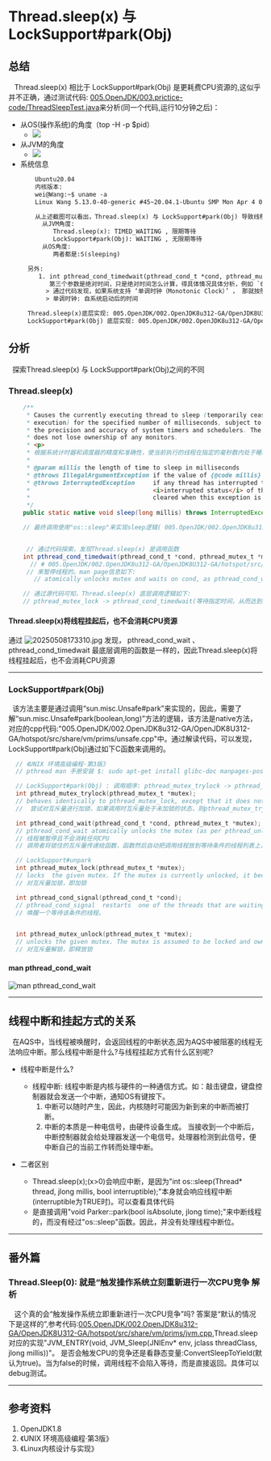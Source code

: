 # Thread.sleep(x) 与 LockSupport#park(Obj)
## 总结
&nbsp;&nbsp; Thread.sleep(x) 相比于 LockSupport#park(Obj) 是更耗费CPU资源的,这似乎并不正确，通过测试代码: [005.OpenJDK/003.prictice-code/ThreadSleepTest.java](../../005.OpenJDK/003.prictice-code/ThreadSleepTest.java)来分析(同一个代码,运行10分钟之后)：
+ 从OS(操作系统)的角度（top -H -p $pid）
  - <img src="./pics/2022-04-30_13-14.png">
+ 从JVM的角度
  - <img src="./pics/2022-04-30_13-12.png">
+ 系统信息
  ```txt
      Ubuntu20.04
      内核版本: 
      wei@Wang:~$ uname -a
      Linux Wang 5.13.0-40-generic #45~20.04.1-Ubuntu SMP Mon Apr 4 09:38:31 UTC 2022 x86_64 x86_64 x86_64 GNU/Linux

      从上述截图可以看出，Thread.sleep(x) 与 LockSupport#park(Obj) 导致线程挂起之后，均不会占用CPU执行时间。但是线程状态不同:
        从JVM角度:
           Thread.sleep(x): TIMED_WAITING , 限期等待
           LockSupport#park(Obj): WAITING , 无限期等待
        从OS角度:
           两者都是:S(sleeping)

    另外: 
       1. int pthread_cond_timedwait(pthread_cond_t *cond, pthread_mutex_t *mutex, const struct timespec *abstime);
          第三个参数是绝对时间，只是绝对时间怎么计算，得具体情况具体分析，例如 `005.OpenJDK/002.OpenJDK8u312-GA/OpenJDK8U312-GA/hotspot/src/os/linux/vm/os_linux.cpp#os::PlatformEvent::park(jlong millis)`(Thred.sleep(x)),这里会根据内核的能力选择不同(`支持单调时钟?选择单调时钟:选择系统时间`)的方式计算绝对时间(compute_abstime(&abst, millis);)
         > 通过代码发现，如果系统支持 ‘单调时钟（Monotonic Clock）’ ， 那就按照单调时钟（Monotonic Clock）来计算绝对时间，不受系统时间调整影响
         > 单调时钟: 自系统启动后的时间

    Thread.sleep(x)底层实现: 005.OpenJDK/002.OpenJDK8u312-GA/OpenJDK8U312-GA/hotspot/src/share/vm/prims/jvm.cpp
    LockSupport#park(Obj) 底层实现: 005.OpenJDK/002.OpenJDK8u312-GA/OpenJDK8U312-GA/hotspot/src/share/vm/prims/unsafe.cpp

  ```


## 分析
&nbsp;&nbsp;探索Thread.sleep(x) 与 LockSupport#park(Obj)之间的不同

### Thread.sleep(x)
```java
    /**
     * Causes the currently executing thread to sleep (temporarily cease
     * execution) for the specified number of milliseconds, subject to
     * the precision and accuracy of system timers and schedulers. The thread
     * does not lose ownership of any monitors.
     * <p>
     * 根据系统计时器和调度器的精度和准确性，使当前执行的线程在指定的毫秒数内处于睡眠状态(暂时停止执行)。线程不会失去任何监视器的所有权。
     *
     * @param millis the length of time to sleep in milliseconds
     * @throws IllegalArgumentException if the value of {@code millis} is negative
     * @throws InterruptedException     if any thread has interrupted the current thread. The
     *                                  <i>interrupted status</i> of the current thread is
     *                                  cleared when this exception is thrown.
     */
    public static native void sleep(long millis) throws InterruptedException;

    // 最终调用使用"os::sleep"来实现sleep逻辑( 005.OpenJDK/002.OpenJDK8u312-GA/OpenJDK8U312-GA/hotspot/src/share/vm/prims/jvm.cpp#JVM_ENTRY(void, JVM_Sleep(JNIEnv* env, jclass threadClass, jlong millis));)


     // 通过代码探索，发现Thread.sleep(x) 是调用函数 
    int pthread_cond_timedwait(pthread_cond_t *cond, pthread_mutex_t *mutex, const struct timespec *abstime);
      // # 005.OpenJDK/002.OpenJDK8u312-GA/OpenJDK8U312-GA/hotspot/src/os/linux/vm/os_linux.cpp 可以看这个源码：compute_abstime 计算绝对时间(看系统，可以是绝对时间，可以是相对于系统启动时间的绝对时间)
     // 来暂停线程的。man page信息如下:
       // atomically unlocks mutex and waits on cond, as pthread_cond_wait does, but it also bounds the duration of the wait. If cond has  not  been signaled  within the amount of time specified by abstime, the mutex mutex is re-acquired and pthread_cond_timedwait returns the error ETIMEDOUT.  The abstime parameter specifies an absolute time, with the same origin as time(2) and gettimeofday(2): an abstime of 0 corresponds to 00:00:00 GMT, January 1, 1970.

    // 通过源代码可知，Thread.sleep(x) 底层调用逻辑如下:
    // pthread_mutex_lock -> pthread_cond_timedwait(等待指定时间，从而达到sleep功能) -> pthread_mutex_unlock
```

#### Thread.sleep(x)将线程挂起后，也不会消耗CPU资源
通过 ![20250508173310.jpg](./pics/20250508173310.jpg)  发现， pthread_cond_wait 、 pthread_cond_timedwait 最底层调用的函数是一样的，因此Thread.sleep(x)将线程挂起后，也不会消耗CPU资源

---

### LockSupport#park(Obj)
&nbsp;&nbsp;该方法主要是通过调用“sun.misc.Unsafe#park”来实现的，因此，需要了解“sun.misc.Unsafe#park(boolean,long)”方法的逻辑，该方法是native方法，对应的cpp代码:"005.OpenJDK/002.OpenJDK8u312-GA/OpenJDK8U312-GA/hotspot/src/share/vm/prims/unsafe.cpp"中。通过解读代码，可以发现，LockSupport#park(Obj)通过如下C函数来调用的。
  ```c
    // 《UNIX 环境高级编程·第3版》
    // pthread man 手册安装 $: sudo apt-get install glibc-doc manpages-posix manpages-posix-dev

    // LockSupport#park(Obj) : 调用顺序: pthread_mutex_trylock -> pthread_cond_wait
    int pthread_mutex_trylock(pthread_mutex_t *mutex);
    // behaves identically to pthread_mutex_lock, except that it does not block the calling thread if the  mutex  is  already  locked  by  another thread (or by the calling thread in the case of a ``fast'' mutex). Instead, pthread_mutex_trylock returns immediately with the error code EBUSY.
    //  尝试对互斥量进行加锁，如果调用时互斥量处于未加锁的状态，则pthread_mutex_trylock将锁住互斥量，不会出现阻塞直接返回0.

    int pthread_cond_wait(pthread_cond_t *cond, pthread_mutex_t *mutex);
    // pthread_cond_wait atomically unlocks the mutex (as per pthread_unlock_mutex) and waits for the condition variable cond to be signaled. The  thread  execution  is  suspended  and  does  not  consume  any  CPU  time  until  the  condition  variable  is  signaled.  The mutex must be locked by the calling thread on entrance to  pthread_cond_wait. Before returning to the calling thread, pthread_cond_wait re-acquires mutex (as per pthread_lock_mutex). 
    // 线程被暂停且不会消耗任何CPU
    // 调用者将锁住的互斥量传递给函数，函数然后自动把调用线程放到等待条件的线程列表上，对互斥量进行解锁。  这就关闭了条件检查和线程进行休眠状态等待条件这两个操作之间的时间通道，这样就不会错过条件的任何变化。 pthread_cond_wait返回时，互斥量再次被锁住.

    // LockSupport#unpark
    int pthread_mutex_lock(pthread_mutex_t *mutex);
    // locks  the given mutex. If the mutex is currently unlocked, it becomes locked and owned by the calling thread, and pthread_mutex_lock returns immediately. If the mutex is already locked by another thread, pthread_mutex_lock suspends the calling thread until the mutex is unlocked.
    // 对互斥量加锁，即加锁

    int pthread_cond_signal(pthread_cond_t *cond);
    // pthread_cond_signal  restarts  one of the threads that are waiting on the condition variable cond. If no threads are waiting on cond, nothing happens. If several threads are waiting on cond, exactly one is restarted, but it is not specified which.
    // 唤醒一个等待该条件的线程。


    int pthread_mutex_unlock(pthread_mutex_t *mutex);
    // unlocks the given mutex. The mutex is assumed to be locked and owned by the calling thread on entrance to pthread_mutex_unlock. If the mutex is of the ``fast'' kind, pthread_mutex_unlock always returns it to the unlocked state. If it is of the ``recursive'' kind, it decrements the locking count of the mutex (number of pthread_mutex_lock operations performed on it by the calling thread), and only when this count reaches zero is the mutex actually unlocked.
    // 对互斥量解锁，即释放锁
  ```
#### man pthread_cond_wait
![man pthread_cond_wait](./pics/wechat_2025-05-08_235120_193.png)

---
## 线程中断和挂起方式的关系
&nbsp;&nbsp;在AQS中，当线程被唤醒时，会返回线程的中断状态,因为AQS中被阻塞的线程无法响应中断。那么线程中断是什么?与线程挂起方式有什么区别呢?
- 线程中断是什么?
  + 线程中断: 线程中断是内核与硬件的一种通信方式。如：敲击键盘，键盘控制器就会发送一个中断，通知OS有键按下。
    1. 中断可以随时产生，因此，内核随时可能因为新到来的中断而被打断。
    2. 中断的本质是一种电信号，由硬件设备生成。 当接收到一个中断后，中断控制器就会给处理器发送一个电信号。处理器检测到此信号，便中断自己的当前工作转而处理中断。

- 二者区别
   + Thread.sleep(x);(x>0)会响应中断，是因为"int os::sleep(Thread* thread, jlong millis, bool interruptible);"本身就会响应线程中断(interruptible为TRUE时)。可以查看具体代码
   + 是直接调用"void Parker::park(bool isAbsolute, jlong time);"来中断线程的，而没有经过"os::sleep"函数。因此，并没有处理线程中断位。
---
## 番外篇
### Thread.Sleep(0): 就是“触发操作系统立刻重新进行一次CPU竞争 解析
&nbsp;&nbsp; 这个真的会“触发操作系统立即重新进行一次CPU竞争”吗? 答案是“默认的情况下是这样的”,参考代码:[005.OpenJDK/002.OpenJDK8u312-GA/OpenJDK8U312-GA/hotspot/src/share/vm/prims/jvm.cpp](../../005.OpenJDK/002.OpenJDK8u312-GA/OpenJDK8U312-GA/hotspot/src/share/vm/prims/jvm.cpp),Thread.sleep 对应的实现"JVM_ENTRY(void, JVM_Sleep(JNIEnv* env, jclass threadClass, jlong millis))"。 是否会触发CPU的竞争还是看静态变量:ConvertSleepToYield(默认为true)。当为false的时候，调用线程不会陷入等待，而是直接返回。具体可以debug测试。


---

## 参考资料
1. OpenJDK1.8
2. 《UNIX 环境高级编程·第3版》
3. 《Linux内核设计与实现》
